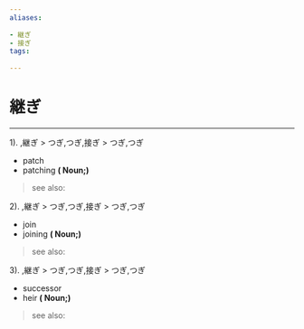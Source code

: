 ```yaml
---
aliases:
    
- 継ぎ
- 接ぎ
tags:
    
---
```


# 継ぎ
---
1).
,継ぎ > つぎ,つぎ,接ぎ > つぎ,つぎ

- patch
- patching
**( Noun;)**
> see also: 
            
2).
,継ぎ > つぎ,つぎ,接ぎ > つぎ,つぎ

- join
- joining
**( Noun;)**
> see also: 
            
3).
,継ぎ > つぎ,つぎ,接ぎ > つぎ,つぎ

- successor
- heir
**( Noun;)**
> see also: 
            